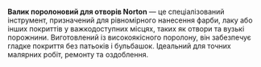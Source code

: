 **Валик поролоновий для отворів Norton** — це спеціалізований інструмент, призначений для рівномірного нанесення фарби, лаку або інших покриттів у важкодоступних місцях, таких як отвори та вузькі порожнини. Виготовлений із високоякісного поролону, він забезпечує гладке покриття без патьоків і бульбашок. Ідеальний для точних малярних робіт, ремонту та оздоблення.